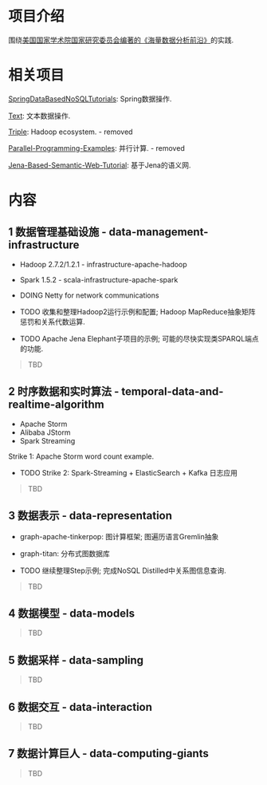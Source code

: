 # 项目介绍

围绕[美国国家学术院国家研究委员会编著的《海量数据分析前沿》](https://www.amazon.cn/gp/product/B00X52U9P6/ref=oh_aui_detailpage_o09_s00?ie=UTF8&psc=1)的实践.


# 相关项目

[SpringDataBasedNoSQLTutorials](https://github.com/zhoujiagen/SpringDataBasedNoSQLTutorials): Spring数据操作.


[Text](https://github.com/zhoujiagen/Text): 文本数据操作.


[Triple](https://github.com/zhoujiagen/Triple): Hadoop ecosystem. - removed


[Parallel-Programming-Examples](https://github.com/zhoujiagen/Parallel-Programming-Examples): 并行计算. - removed


[Jena-Based-Semantic-Web-Tutorial](https://github.com/zhoujiagen/Jena-Based-Semantic-Web-Tutorial): 基于Jena的语义网.


# 内容


## 1 数据管理基础设施 - data-management-infrastructure

+ Hadoop 2.7.2/1.2.1 - infrastructure-apache-hadoop
+ Spark 1.5.2 - scala-infrastructure-apache-spark

+ DOING Netty for network communications
+ TODO 收集和整理Hadoop2运行示例和配置; Hadoop MapReduce抽象矩阵惩罚和关系代数运算.
+ TODO Apache Jena Elephant子项目的示例; 可能的尽快实现类SPARQL端点的功能.

> TBD

## 2 时序数据和实时算法 - temporal-data-and-realtime-algorithm

+ Apache Storm
+ Alibaba JStorm
+ Spark Streaming

Strike 1: Apache Storm word count example.

+ TODO Strike 2: Spark-Streaming + ElasticSearch + Kafka 日志应用

> TBD

## 3 数据表示 - data-representation

+ graph-apache-tinkerpop: 图计算框架; 图遍历语言Gremlin抽象
+ graph-titan: 分布式图数据库

+ TODO 继续整理Step示例; 完成NoSQL Distilled中关系图信息查询.

> TBD

## 4 数据模型 - data-models

> TBD

## 5 数据采样 - data-sampling

> TBD

## 6 数据交互 - data-interaction

> TBD

## 7 数据计算巨人 - data-computing-giants

> TBD

